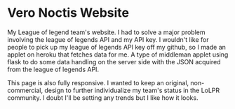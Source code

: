 Vero Noctis Website
================

My League of legend team's website. I had to solve a major problem involving the league of legends API and my API key. I wouldn't like for people to pick up my league of legends API key off my github, so I made an applet on heroku that fetches data for me. A type of middleman applet using flask to do some data handling on the server side with the JSON acquired from the league of legends API.

This page is also fully responsive. I wanted to keep an original, non-commercial, design to further individualize my team's status in the LoLPR community. I doubt I'll be setting any trends but I like how it looks.
